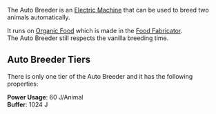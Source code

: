 The Auto Breeder is an [Electric Machine](https://github.com/Slimefun/Slimefun4/wiki/Electric-Machines) that can be used to breed two animals automatically.

It runs on [Organic Food](https://github.com/Slimefun/Slimefun4/wiki/Miscellaneous-Items) which is made in the [Food Fabricator](https://github.com/Slimefun/Slimefun4/wiki/Food-Fabricator).  
The Auto Breeder still respects the vanilla breeding time.

## Auto Breeder Tiers

There is only one tier of the Auto Breeder and it has the following properties:  

**Power Usage**: 60 J/Animal  
**Buffer**: 1024 J
